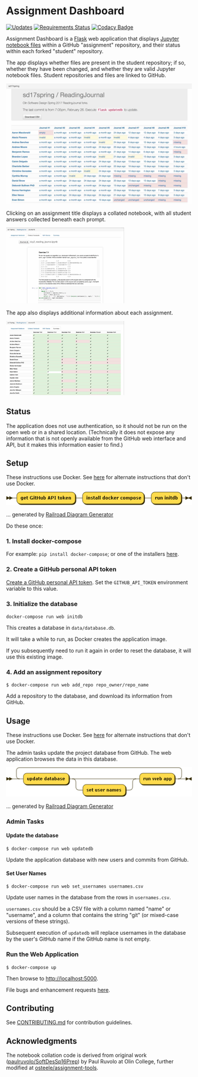 # Assignment Dashboard

[![Updates](https://pyup.io/repos/github/olin-computing/assignment-dashboard/shield.svg)](https://pyup.io/repos/github/olin-computing/assignment-dashboard/)
[![Requirements Status](https://requires.io/github/olin-computing/assignment-dashboard/requirements.svg?branch=master)](https://requires.io/github/olin-computing/assignment-dashboard/requirements/?branch=master)
[![Codacy Badge](https://api.codacy.com/project/badge/Grade/bc6108c6014640119f948d0d371dde9d)](https://www.codacy.com/app/steele/assignment-dashboard?utm_source=github.com&amp;utm_medium=referral&amp;utm_content=olin-computing/assignment-dashboard&amp;utm_campaign=Badge_Grade)

Assignment Dashboard is a [Flask](http://flask.pocoo.org) web application that displays [Jupyter notebook files](http://jupyter.org) within a GitHub "assignment" repository, and their status within each forked "student" repository.

The app displays whether files are present in the student repository; if so, whether they have been changed, and whether they are valid Jupyter notebook files. Student repositories and files are linked to GitHub.

<a href="./docs/images/repo.jpeg"><img src="./docs/images/repo.jpeg" width="640"/></a>

Clicking on an assignment title displays a collated notebook, with all student answers collected beneath each prompt.

<a href="./docs/images/collated.jpeg"><img src="./docs/images/collated.jpeg" width="320"/></a>

The app also displays additional information about each assignment.

<a href="./docs/images/answer-table"><img src="./docs/images/answer-table.jpeg" width="320"/></a>

## Status

The application does not use authentication, so it should not be run on the open web or in a shared location. (Technically it does not expose any information that is not openly available from the GitHub web interface and API, but it makes this information easier to find.)

## Setup

These instructions use Docker.
See [here](./docs/install-without-docker.md) for alternate instructions that don't use Docker.

![](docs/setup.png)

... generated by [Railroad Diagram Generator](http://www.bottlecaps.de/rr/ui)

Do these once:

### 1. Install docker-compose

For example: `pip install docker-compose`; or one of the installers [here](https://docs.docker.com/compose/install/).

### 2. Create a GitHub personal API token

[Create a GitHub personal API token](https://github.com/blog/1509-personal-api-tokens).
Set the `GITHUB_API_TOKEN` environment variable to this value.

### 3. Initialize the database

    docker-compose run web initdb

This creates a database in `data/database.db`.

It will take a while to run, as Docker creates the application image.

If you subsequently need to run it again in order to reset the database, it will use this existing image.

### 4. Add an assignment repository

    $ docker-compose run web add_repo repo_owner/repo_name

Add a repository to the database, and download its information from GitHub.

## Usage

These instructions use Docker.
See [here](./docs/install-without-docker.md) for alternate instructions that don't use Docker.

The admin tasks update the project database from GitHub.
The web application browses the data in this database.

![](docs/use.png)

... generated by [Railroad Diagram Generator](http://www.bottlecaps.de/rr/ui)

### Admin Tasks

#### Update the database

    $ docker-compose run web updatedb

Update the application database with new users and commits from GitHub.

#### Set User Names

    $ docker-compose run web set_usernames usernames.csv

Update user names in the database from the rows in `usernames.csv`.

`usernames.csv` should be a CSV file with a column named "name" or "username",
and a column that contains the string "git" (or mixed-case versions of these
strings).

Subsequent execution of `updatedb` will replace usernames in the database
by the user's GitHub name if the GitHub name is not empty.


### Run the Web Application

    $ docker-compose up

Then browse to <http://localhost:5000>.


File bugs and enhancement requests [here](https://github.com/osteele/assignment-dashboard/issues).


## Contributing

See [CONTRIBUTING.md](CONTRIBUTING.md) for contribution guidelines.


## Acknowledgments

The notebook collation code is derived from original work ([paulruvolo/SoftDesSp16Prep](https://github.com/paulruvolo/SoftDesSp16Prep)) by Paul Ruvolo at Olin College, further modified at [osteele/assignment-tools](https://github.com/osteele/assignment-tools).
